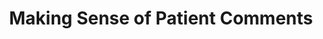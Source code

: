 ---
hackday: 02-liverpool
summary: Collection of resources for analysing and visualising the content of large
  numbers of patient comments
team:
- Katherine Koerner
- '@wallastow'
- Richard He
- Louis Rickman
- Rick Hewes
- Matt Ellis
- Ewan Davis
title: Making Sense of Patient Comments
---
